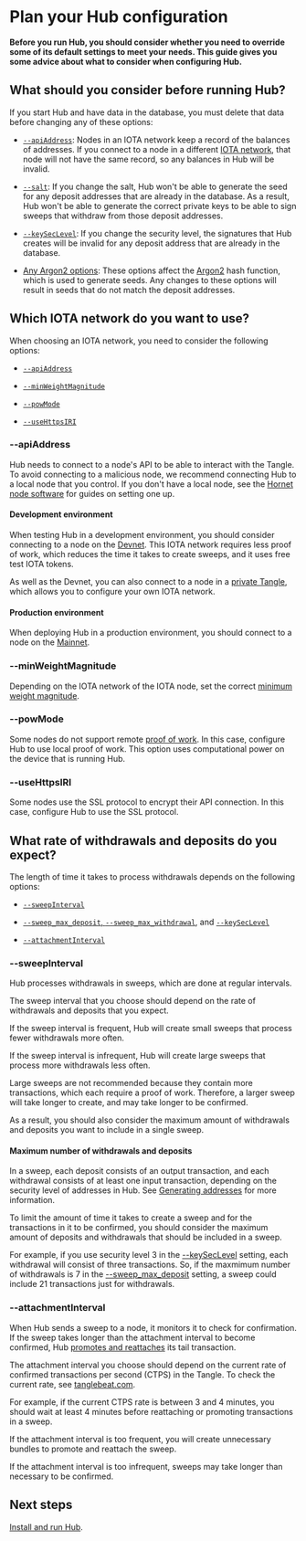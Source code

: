 # Plan your Hub configuration

**Before you run Hub, you should consider whether you need to override some of its default settings to meet your needs. This guide gives you some advice about what to consider when configuring Hub.**

## What should you consider before running Hub?

If you start Hub and have data in the database, you must delete that data before changing any of these options:

- [`--apiAddress`](../references/command-line-options.md#apiAddress): Nodes in an IOTA network keep a record of the balances of addresses. If you connect to a node in a different [IOTA network](root://getting-started/1.0/networks/overview.md), that node will not have the same record, so any balances in Hub will be invalid.

- [`--salt`](../references/command-line-options.md#salt): If you change the salt, Hub won't be able to generate the seed for any deposit addresses that are already in the database. As a result, Hub won't be able to generate the correct private keys to be able to sign sweeps that withdraw from those deposit addresses.

- [`--keySecLevel`](../references/command-line-options.md#keySecLevel): If you change the security level, the signatures that Hub creates will be invalid for any deposit address that are already in the database.

- [Any Argon2 options](../references/command-line-options.md#argon2-hash-function): These options affect the [Argon2](https://www.argon2.com/) hash function, which is used to generate seeds. Any changes to these options will result in seeds that do not match the deposit addresses.

## Which IOTA network do you want to use?

When choosing an IOTA network, you need to consider the following options:

- [`--apiAddress`](../references/command-line-options.md#apiAddress)

- [`--minWeightMagnitude`](../references/command-line-options.md#minWeightMagnitude)

- [`--powMode`](../references/command-line-options.md#powMode)

- [`--useHttpsIRI`](../references/command-line-options.md#useHttpsIRI)

### --apiAddress

Hub needs to connect to a node's API to be able to interact with the Tangle. To avoid connecting to a malicious node, we recommend connecting Hub to a local node that you control. If you don't have a local node, see the [Hornet node software](root://hornet/1.0/overview.md) for guides on setting one up.

#### Development environment

When testing Hub in a development environment, you should consider connecting to a node on the [Devnet](root://getting-started/1.0/networks/overview.md). This IOTA network requires less proof of work, which reduces the time it takes to create sweeps, and it uses free test IOTA tokens.

As well as the Devnet, you can also connect to a node in a [private Tangle](root://compass/1.0/overview.md), which allows you to configure your own IOTA network.

#### Production environment

When deploying Hub in a production environment, you should connect to a node on the [Mainnet](root://getting-started/1.0/networks/overview.md#mainnet). 

### --minWeightMagnitude

Depending on the IOTA network of the IOTA node, set the correct [minimum weight magnitude](root://getting-started/1.0/references/glossary.md#minimum-weight-magnitude).

### --powMode

Some nodes do not support remote [proof of work](root://getting-started/1.0/references/glossary.md#proof-of-work). In this case, configure Hub to use local proof of work. This option uses computational power on the device that is running Hub.

### --useHttpsIRI

Some nodes use the SSL protocol to encrypt their API connection. In this case,  configure Hub to use the SSL protocol.

## What rate of withdrawals and deposits do you expect?

The length of time it takes to process withdrawals depends on the following options:

- [`--sweepInterval`](../references/command-line-options.md#sweepInterval)

- [`--sweep_max_deposit`, `--sweep_max_withdrawal`](../references/command-line-options.md#sweepLimits), and [`--keySecLevel`](../references/command-line-options.md#keySecLevel)

- [`--attachmentInterval`](../references/command-line-options.md#attachmentInterval)

### --sweepInterval

Hub processes withdrawals in sweeps, which are done at regular intervals.

The sweep interval that you choose should depend on the rate of withdrawals and deposits that you expect.

If the sweep interval is frequent, Hub will create small sweeps that process fewer withdrawals more often. 

If the sweep interval is infrequent, Hub will create large sweeps that process more withdrawals less often.

Large sweeps are not recommended because they contain more transactions, which each require a proof of work. Therefore, a larger sweep will take longer to create, and may take longer to be confirmed.

As a result, you should also consider the maximum amount of withdrawals and deposits you want to include in a single sweep.

#### Maximum number of withdrawals and deposits

In a sweep, each deposit consists of an output transaction, and each withdrawal consists of at least one input transaction, depending on the security level of addresses in Hub. See [Generating addresses](root://getting-started/1.0/clients/generating-an-address.md) for more information.

To limit the amount of time it takes to create a sweep and for the transactions in it to be confirmed, you should consider the maximum amount of deposits and withdrawals that should be included in a sweep.

For example, if you use security level 3 in the [--keySecLevel](../references/command-line-options.md#iota-protocol) setting, each withdrawal will consist of three transactions. So, if the maxmimum number of withdrawals is 7 in the [--sweep_max_deposit](../references/command-line-options.md#sweeps) setting, a sweep could include 21 transactions just for withdrawals.

### --attachmentInterval

When Hub sends a sweep to a node, it monitors it to check for confirmation. If the sweep takes longer than the attachment interval to become confirmed, Hub [promotes and reattaches](root://getting-started/1.0/clients/helping-a-transaction-confirm.md) its tail transaction.

The attachment interval you choose should depend on the current rate of confirmed transactions per second (CTPS) in the Tangle. To check the current rate, see [tanglebeat.com](http://tanglebeat.com/).

For example, if the current CTPS rate is between 3 and 4 minutes, you should wait at least 4 minutes before reattaching or promoting transactions in a sweep.

If the attachment interval is too frequent, you will create unnecessary bundles to promote and reattach the sweep.

If the attachment interval is too infrequent, sweeps may take longer than necessary to be confirmed.

## Next steps

[Install and run Hub](../how-to-guides/install-hub.md).